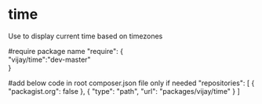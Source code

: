 # time
Use to display current time based on timezones

#require package name
      "require": {       
        "vijay/time":"dev-master"        
    }


#add below code in root composer.json file only if needed
 "repositories": [
        {
          "packagist.org": false
        },
        {
          "type": "path",
          "url": "packages/vijay/time"
        }
      ]
